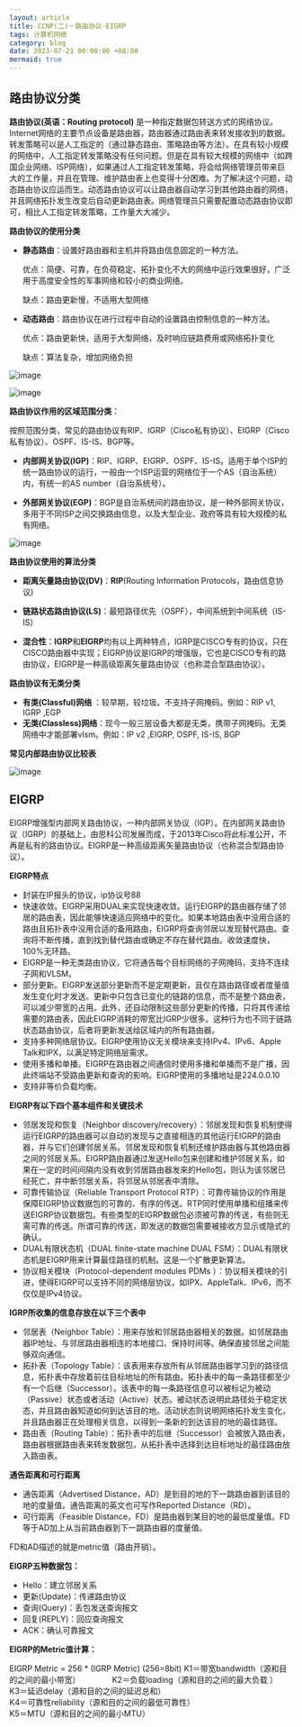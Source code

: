 ```yaml
---
layout: article
title: CCNP(二)－路由协议-EIGRP
tags: 计算机网络
category: blog
date: 2023-07-21 00:00:00 +08:00
mermaid: true
---
```

## 路由协议分类
**路由协议(英语：Routing protocol)** 是一种指定数据包转送方式的网络协议。Internet网络的主要节点设备是路由器，路由器通过路由表来转发接收到的数据。转发策略可以是人工指定的（通过静态路由、策略路由等方法）。在具有较小规模的网络中，人工指定转发策略没有任何问题。但是在具有较大规模的网络中（如跨国企业网络、ISP网络），如果通过人工指定转发策略，将会给网络管理员带来巨大的工作量，并且在管理、维护路由表上也变得十分困难。为了解决这个问题，动态路由协议应运而生。动态路由协议可以让路由器自动学习到其他路由器的网络，并且网络拓扑发生改变后自动更新路由表。网络管理员只需要配置动态路由协议即可，相比人工指定转发策略，工作量大大减少。


**路由协议的使用分类**

- **静态路由**：设置好路由器和主机并将路由信息固定的一种方法。

	优点：简便、可靠，在负荷稳定、拓扑变化不大的网络中运行效果很好，广泛用于高度安全性的军事网络和较小的商业网络。

	缺点：路由更新慢，不适用大型网络
- **动态路由**：路由协议在进行过程中自动的设置路由控制信息的一种方法。

	优点：路由更新快，适用于大型网络，及时响应链路费用或网络拓扑变化
	
	缺点：算法复杂，增加网络负担

![image](https://github.com/yutao517/yutao517.github.io/assets/62100249/378ba4a9-9ea9-4a16-8bb0-6b4063485dd6)

![image](https://github.com/yutao517/yutao517.github.io/assets/62100249/dc292b04-f458-4c9e-8cd7-9fd3adfa7c7a)

**路由协议作用的区域范围分类**：

按照范围分类，常见的路由协议有RIP、IGRP（Cisco私有协议）、EIGRP（Cisco私有协议）、OSPF、IS-IS、BGP等。　

- **内部网关协议(IGP)**：RIP、IGRP、EIGRP、OSPF、IS-IS。适用于单个ISP的统一路由协议的运行，一般由一个ISP运营的网络位于一个AS（自治系统）内，有统一的AS number（自治系统号）。

- **外部网关协议(EGP)**：BGP是自治系统间的路由协议，是一种外部网关协议，多用于不同ISP之间交换路由信息，以及大型企业、政府等具有较大规模的私有网络。


![image](https://github.com/yutao517/yutao517.github.io/assets/62100249/1e1eba9b-2b9e-451a-972c-8f5fcbda3caf)

**路由协议使用的算法分类**

- **距离矢量路由协议(DV)**：**RIP**(Routing Information Protocols，路由信息协议)
- **链路状态路由协议(LS)**：最短路径优先（OSPF），中间系统到中间系统（IS-IS）

- **混合性**：**IGRP**和**EIGRP**均有以上两种特点，IGRP是CISCO专有的协议，只在CISCO路由器中实现；EIGRP协议是IGRP的增强版，它也是CISCO专有的路由协议，EIGRP是一种高级距离矢量路由协议（也称混合型路由协议）。

**路由协议有无类分类**
- **有类(Classful)网络** ：较早期，较垃圾。不支持子网掩码。例如：RIP v1, IGRP ,EGP
- **无类(Classless)网络**：现今一般三层设备大都是无类，携带子网掩码。无类网络中才能部署vlsm。例如：IP v2 ,EIGRP, OSPF, IS-IS, BGP



**常见内部路由协议比较表**


![image](https://github.com/yutao517/yutao517.github.io/assets/62100249/ace6d144-1ece-4879-9f93-48cedb2d758b)


## EIGRP

EIGRP增强型内部网关路由协议，一种内部网关协议（IGP）。在内部网关路由协议（IGRP）的基础上，由思科公司发展而成，于2013年Cisco将此标准公开，不再是私有的路由协议。EIGRP是一种高级距离矢量路由协议（也称混合型路由协议）。

**EIGRP特点**

- 封装在IP报头的协议，ip协议号88
- 快速收敛。EIGRP采用DUAL来实现快速收敛。运行EIGRP的路由器存储了邻居的路由表，因此能够快速适应网络中的变化。如果本地路由表中没用合适的路由且拓扑表中没用合适的备用路由，EIGRP将查询邻居以发现替代路由。查询将不断传播，直到找到替代路由或确定不存在替代路由。收敛速度快，100%无环路。
- EIGRP是一种无类路由协议，它将通告每个目标网络的子网掩码，支持不连续子网和VLSM。
- 部分更新。EIGRP发送部分更新而不是定期更新，且仅在路由路径或者度量值发生变化时才发送。更新中只包含已变化的链路的信息，而不是整个路由表，可以减少带宽的占用。此外，还自动限制这些部分更新的传播，只将其传递给需要的路由表，因此EIGRP消耗的带宽比IGRP少很多。这种行为也不同于链路状态路由协议，后者将更新发送给区域内的所有路由器。
- 支持多种网络层协议。EIGRP使用协议无关模块来支持IPv4、IPv6、Apple Talk和IPX，以满足特定网络层需求。
- 使用多播和单播。EIGRP在路由器之间通信时使用多播和单播而不是广播，因此终端站不受路由更新和查询的影响。EIGRP使用的多播地址是224.0.0.10
- 支持非等价负载均衡。

**EIGRP有以下四个基本组件和关键技术**

- 邻居发现和恢复（Neighbor discovery/recovery）：邻居发现和恢复机制使得运行EIGRP的路由器可以自动的发现与之直接相连的其他运行EIGRP的路由器，并与它们创建邻居关系。邻居发现和恢复机制还维护路由器与其他路由器之间的邻居关系。EIGRP路由器通过发送Hello包来创建和维护邻居关系，如果在一定的时间间隔内没有收到邻居路由器发来的Hello包，则认为该邻居已经死亡，并中断邻居关系，将邻居从邻居表中清除。
- 可靠传输协议（Reliable Transport Protocol RTP）：可靠传输协议的作用是保障EIGRP协议数据包的可靠的、有序的传送。RTP同时使用单播和组播来传送EIGRP协议数据包。有些类型的EIGRP数据包必须被可靠的传送，有些则无需可靠的传送。所谓可靠的传送，即发送的数据包需要被接收方显示或隐式的确认。
- DUAL有限状态机（DUAL finite-state machine DUAL FSM）：DUAL有限状态机是EIGRP用来计算最佳路径的机制。这是一个扩散更新算法。
- 协议相关模块（Protocol-dependent modules PDMs ）：协议相关模块的引进，使得EIGRP可以支持不同的网络层协议，如IPX、AppleTalk、IPv6，而不仅仅是IPv4协议。

**IGRP所收集的信息存放在以下三个表中**

- 邻居表（Neighbor Table）：用来存放和邻居路由器相关的数据。如邻居路由器IP地址、与邻居路由器相连的本地接口、保持时间等。确保直接邻居之间能够双向通信。
- 拓扑表（Topology Table）：该表用来存放所有从邻居路由器学习到的路径信息，拓扑表中存放着前往目标地址的所有路由。拓扑表中的每一条路径都至少有一个后继（Successor）。该表中的每一条路径信息可以被标记为被动（Passive）状态或者活动（Active）状态。被动状态说明此路径处于稳定状态，并且路由器知道如何到达该目的地。活动状态则说明网络拓扑发生变化，并且路由器正在处理相关信息，以得到一条新的到达该目的地的最佳路径。
- 路由表（Routing Table）：拓扑表中的后继（Successor）会被放入路由表，路由器根据路由表来转发数据包，从拓扑表中选择到达目标地址的最佳路由放入路由表。

**通告距离和可行距离**
- 通告距离（Advertised Distance，AD）是到目的地的下一跳路由器到该目的地的度量值。通告距离的英文也可写作Reported Distance（RD）。
- 可行距离（Feasible Distance，FD）是路由器到某目的地的最低度量值。FD等于AD加上从当前路由器到下一跳路由器的度量值。

FD和AD描述的就是metric值（路由开销）。

**EIGRP五种数据包：**
- Hello：建立邻居关系
- 更新(Update)：传递路由协议
- 查询(Query)：丢包发送查询报文
- 回复(REPLY)：回应查询报文
- ACK：确认可靠报文


**EIGRP的Metric值计算：**

EIGRP Metric = 256 * (IGRP Metric)    (256=8bit)
K1＝带宽bandwidth（源和目的之间的最小带宽）　　 　　
K2＝负载loading（源和目的之间的最大负载 ）          
K3＝延迟delay（源和目的之间的延迟总和）　　　       
K4＝可靠性reliability（源和目的之间的最低可靠性）   
K5＝MTU（源和目的之间的最小MTU）　　　            
